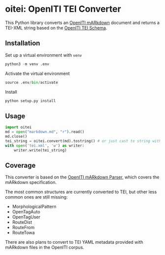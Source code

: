 # oitei: OpenITI TEI Converter

This Python library converts an [OpenITI mARkdown](https://alraqmiyyat.github.io/mARkdown/) document and returns a TEI-XML string based on the [OpenITI TEI Schema](https://openiti.github.io/tei_openiti/tei_openiti.html).

## Installation

Set up a virtual environment with `venv`

```py
python3 -m venv .env
```

Activate the virtual environment

```py
source .env/bin/activate
```

Install

```py
python setup.py install
```

## Usage

```py
import oitei
md = open("markdown.md", "r").read()
md.close()
tei_string = oitei.convert(md).tostring() # or just cast to string with str()
with open('tei.xml', 'w') as writer:
    writer.write(tei_string)
```


## Coverage

This converter is based on the [OpenITI mARkdown Parser](https://openiti.github.io/oimdp/oimdp.structures.html), which covers the mARkdown specification.

The most common structures are currently converted to TEI, but other less common ones are still missing:

* MorphologicalPattern
* OpenTagAuto
* OpenTagUser
* RouteDist
* RouteFrom
* RouteTowa

There are also plans to convert to TEI YAML metadata provided with mARkdown files in the OpenITI corpus.
